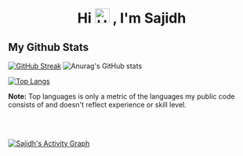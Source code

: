 <h1 align="center">Hi <img src="https://media.giphy.com/media/hvRJCLFzcasrR4ia7z/giphy.gif" height="30px" alt="Hey"></b> , I'm Sajidh</h1>

## My Github Stats
[![GitHub Streak](https://github-readme-streak-stats.herokuapp.com?user=ahmedsajidh&theme=dark&date_format=j%20M%5B%20Y%5D)](https://git.io/streak-stats)
![Anurag's GitHub stats](https://github-readme-stats.vercel.app/api?username=ahmedsajidh&show_icons=true&theme=dark)

[![Top Langs](https://github-readme-stats.vercel.app/api/top-langs/?username=ahmedsajidh&layout=compact)](https://github.com/anuraghazra/github-readme-stats)
  
  <b>Note:</b> Top languages is only a metric of the languages my public code consists of and doesn't reflect experience or skill level.


<br/>
<br/>

<a href="https://github.com/ahmedsajidh/github-readme-activity-graph"><img alt="Sajidh's Activity Graph" src="https://activity-graph.herokuapp.com/graph?username=ahmedsajidh&bg_color=0D1117&color=5BCDEC&line=5BCDEC&point=FFFFFF&hide_border=true" /></a>

<br/>
<br/>

